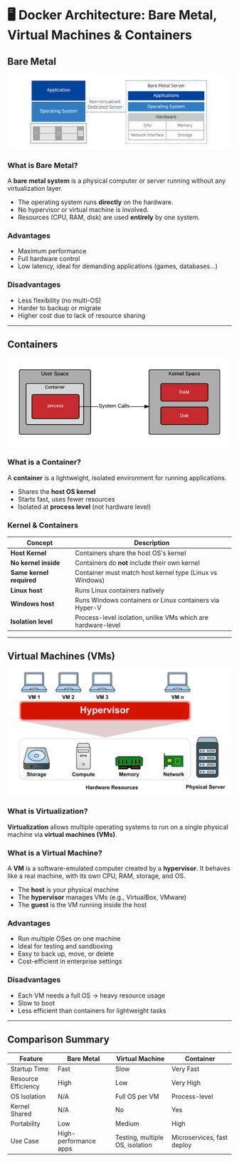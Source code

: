 # 🖥️ Docker Architecture: Bare Metal, Virtual Machines & Containers

## Bare Metal

![Bare Metal](./src/bm.png)

### What is Bare Metal?

A **bare metal system** is a physical computer or server running without any virtualization layer.

- The operating system runs **directly** on the hardware.
- No hypervisor or virtual machine is involved.
- Resources (CPU, RAM, disk) are used **entirely** by one system.

### Advantages

- Maximum performance
- Full hardware control
- Low latency, ideal for demanding applications (games, databases…)

### Disadvantages

- Less flexibility (no multi-OS)
- Harder to backup or migrate
- Higher cost due to lack of resource sharing

---

## Containers

![Containers & Kernel](./src/kernel.png)

### What is a Container?

A **container** is a lightweight, isolated environment for running applications.

- Shares the **host OS kernel**
- Starts fast, uses fewer resources
- Isolated at **process level** (not hardware level)

### Kernel & Containers

| Concept                    | Description                                                                 |
|----------------------------|-----------------------------------------------------------------------------|
| **Host Kernel**            | Containers share the host OS's kernel                                       |
| **No kernel inside**       | Containers do **not** include their own kernel                              |
| **Same kernel required**   | Container must match host kernel type (Linux vs Windows)                    |
| **Linux host**             | Runs Linux containers natively                                              |
| **Windows host**           | Runs Windows containers or Linux containers via Hyper-V                     |
| **Isolation level**        | Process-level isolation, unlike VMs which are hardware-level                |

---

## Virtual Machines (VMs)

![Virtual Machines](./src/vm.png)

### What is Virtualization?

**Virtualization** allows multiple operating systems to run on a single physical machine via **virtual machines (VMs)**.

### What is a Virtual Machine?

A **VM** is a software-emulated computer created by a **hypervisor**. It behaves like a real machine, with its own CPU, RAM, storage, and OS.

- The **host** is your physical machine
- The **hypervisor** manages VMs (e.g., VirtualBox, VMware)
- The **guest** is the VM running inside the host

### Advantages

- Run multiple OSes on one machine
- Ideal for testing and sandboxing
- Easy to back up, move, or delete
- Cost-efficient in enterprise settings

### Disadvantages

- Each VM needs a full OS → heavy resource usage
- Slow to boot
- Less efficient than containers for lightweight tasks

---

## Comparison Summary

| Feature              | Bare Metal            | Virtual Machine                  | Container                     |
|----------------------|------------------------|----------------------------------|-------------------------------|
| Startup Time         | Fast                   | Slow                             | Very Fast                     |
| Resource Efficiency  | High                   | Low                              | Very High                     |
| OS Isolation         | N/A                    | Full OS per VM                   | Process-level                 |
| Kernel Shared        | N/A                    | No                               | Yes                           |
| Portability          | Low                    | Medium                           | High                          |
| Use Case             | High-performance apps  | Testing, multiple OS, isolation  | Microservices, fast deploy    |

